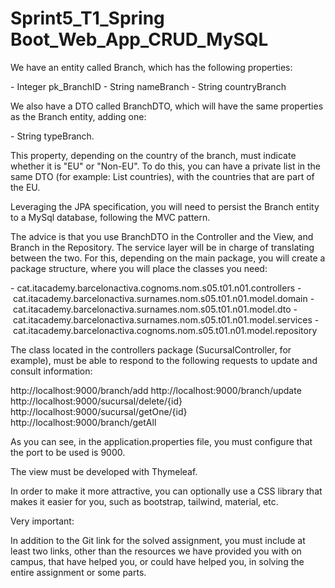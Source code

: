 # Sprint5_T1_Spring Boot_Web_App_CRUD_MySQL

We have an entity called Branch, which has the following properties:

- Integer pk_BranchID
- String nameBranch
- String countryBranch

We also have a DTO called BranchDTO, which will have the same properties as the Branch entity, adding one:

- String typeBranch.

This property, depending on the country of the branch, must indicate whether it is "EU" or "Non-EU". To do this, you can have a private list in the same DTO (for example: List<String> countries), with the countries that are part of the EU.

Leveraging the JPA specification, you will need to persist the Branch entity to a MySql database, following the MVC pattern.

The advice is that you use BranchDTO in the Controller and the View, and Branch in the Repository. The service layer will be in charge of translating between the two.
For this, depending on the main package, you will create a package structure, where you will place the classes you need:

- cat.itacademy.barcelonactiva.cognoms.nom.s05.t01.n01.controllers
- cat.itacademy.barcelonactiva.surnames.nom.s05.t01.n01.model.domain
- cat.itacademy.barcelonactiva.surnames.nom.s05.t01.n01.model.dto
- cat.itacademy.barcelonactiva.surnames.nom.s05.t01.n01.model.services
- cat.itacademy.barcelonactiva.cognoms.nom.s05.t01.n01.model.repository

The class located in the controllers package (SucursalController, for example), must be able to respond to the following requests to update and consult information:

http://localhost:9000/branch/add
http://localhost:9000/branch/update
http://localhost:9000/sucursal/delete/{id}
http://localhost:9000/sucursal/getOne/{id}
http://localhost:9000/branch/getAll

As you can see, in the application.properties file, you must configure that the port to be used is 9000.

The view must be developed with Thymeleaf.

In order to make it more attractive, you can optionally use a CSS library that makes it easier for you, such as bootstrap, tailwind, material, etc.

Very important:

In addition to the Git link for the solved assignment, you must include at least two links, other than the resources we have provided you with on campus, that have helped you, or could have helped you, in solving the entire assignment or some parts.